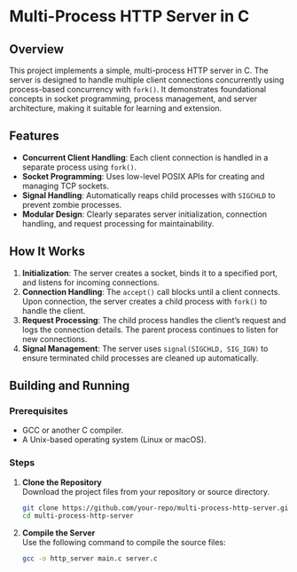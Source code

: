 # Multi-Process HTTP Server in C

## Overview

This project implements a simple, multi-process HTTP server in C. The server is designed to handle multiple client connections concurrently using process-based concurrency with `fork()`. It demonstrates foundational concepts in socket programming, process management, and server architecture, making it suitable for learning and extension.

## Features

- **Concurrent Client Handling**: Each client connection is handled in a separate process using `fork()`.
- **Socket Programming**: Uses low-level POSIX APIs for creating and managing TCP sockets.
- **Signal Handling**: Automatically reaps child processes with `SIGCHLD` to prevent zombie processes.
- **Modular Design**: Clearly separates server initialization, connection handling, and request processing for maintainability.

## How It Works

1. **Initialization**: The server creates a socket, binds it to a specified port, and listens for incoming connections.
2. **Connection Handling**: The `accept()` call blocks until a client connects. Upon connection, the server creates a child process with `fork()` to handle the client.
3. **Request Processing**: The child process handles the client’s request and logs the connection details. The parent process continues to listen for new connections.
4. **Signal Management**: The server uses `signal(SIGCHLD, SIG_IGN)` to ensure terminated child processes are cleaned up automatically.

## Building and Running

### Prerequisites

- GCC or another C compiler.
- A Unix-based operating system (Linux or macOS).

### Steps

1. **Clone the Repository**  
   Download the project files from your repository or source directory.

   ```bash
   git clone https://github.com/your-repo/multi-process-http-server.git
   cd multi-process-http-server

2. **Compile the Server**  
   Use the following command to compile the source files:

   ```bash
   gcc -o http_server main.c server.c
